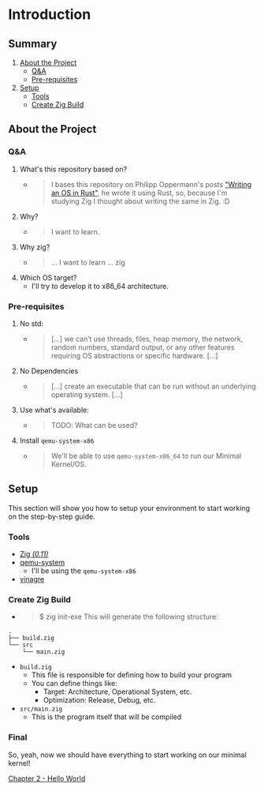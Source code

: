 # Introduction

## Summary
1. [About the Project](#about-the-project)
    - [Q&A](#q&a)
    - [Pre-requisites](#pre-requisites)
2. [Setup](#setup)
    - [Tools](#tools)
    - [Create Zig Build](#create-zig-build)

## About the Project

### Q&A
1. What's this repository based on?
    - > I bases this repository on Philipp Oppermann's posts ["Writing an OS in Rust"](https://os.phil-opp.com/), he wrote it using Rust, so, because I'm studying  Zig I thought about writing the same in Zig. :D 
2. Why?
    - > I want to learn.
3. Why zig?
    - > ... I want to learn ... zig
4. Which OS target?
    - I'll try to develop it to x86_64 architecture.

<!-- 
    TODO: 
        - Add more info
-->

### Pre-requisites
1. No std:
    - > [...] we can’t use threads, files, heap memory, the network, random numbers, standard output, or any other features requiring OS abstractions or specific hardware. [...]
2. No Dependencies
    - > [...] create an executable that can be run without an underlying operating system. [...]
3. Use what's available:
    - > TODO: What can be used?
4. Install `qemu-system-x86`
    - > We'll be able to use `qemu-system-x86_64` to run our Minimal Kernel/OS.

## Setup
This section will show you how to setup your environment to start working on the step-by-step guide.

### Tools
- [Zig _(0.11)_](https://ziglang.org/)
- [qemu-system](https://www.qemu.org/)
    - I'll be using the `qemu-system-x86`
- [vinagre](https://gitlab.gnome.org/Archive/vinagre)

### Create Zig Build
- > $ zig init-exe
This will generate the following structure:
```shell
.
├── build.zig
└── src
    └── main.zig
```

- `build.zig`
    - This file is responsible for defining how to build your program
    - You can define things like:
        - Target: Architecture, Operational System, etc.
        - Optimization: Release, Debug, etc.
- `src/main.zig`
    - This is the program itself that will be compiled 

### Final
So, yeah, now we should have everything to start working on our minimal kernel!

[Chapter 2 - Hello World](./02_hello_world.md)
